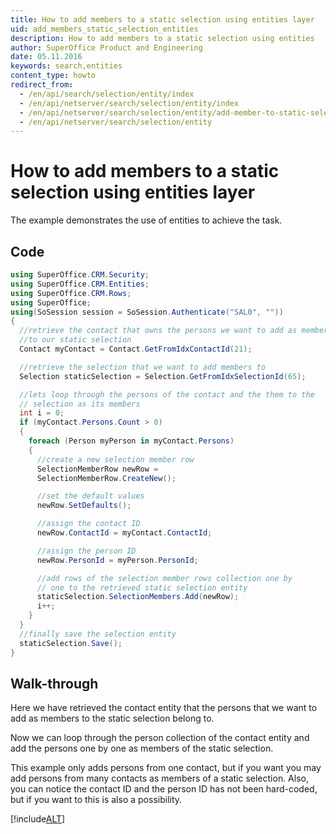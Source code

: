 ```yaml
---
title: How to add members to a static selection using entities layer
uid: add_members_static_selection_entities
description: How to add members to a static selection using entities
author: SuperOffice Product and Engineering
date: 05.11.2016
keywords: search,entities
content_type: howto
redirect_from:
  - /en/api/search/selection/entity/index
  - /en/api/netserver/search/selection/entity/index
  - /en/api/netserver/search/selection/entity/add-member-to-static-selection-entities
  - /en/api/netserver/search/selection/entity
---
```


# How to add members to a static selection using entities layer

The example demonstrates the use of entities to achieve the task.

## Code

```csharp
using SuperOffice.CRM.Security;
using SuperOffice.CRM.Entities;
using SuperOffice.CRM.Rows;
using SuperOffice;
using(SoSession session = SoSession.Authenticate("SAL0", ""))
{
  //retrieve the contact that owns the persons we want to add as members
  //to our static selection
  Contact myContact = Contact.GetFromIdxContactId(21);

  //retrieve the selection that we want to add members to
  Selection staticSelection = Selection.GetFromIdxSelectionId(65);

  //lets loop through the persons of the contact and the them to the
  // selection as its members
  int i = 0;
  if (myContact.Persons.Count > 0)
  {
    foreach (Person myPerson in myContact.Persons)
    {
      //create a new selection member row
      SelectionMemberRow newRow =
      SelectionMemberRow.CreateNew();

      //set the default values
      newRow.SetDefaults();

      //assign the contact ID
      newRow.ContactId = myContact.ContactId;

      //assign the person ID
      newRow.PersonId = myPerson.PersonId;

      //add rows of the selection member rows collection one by
      // one to the retrieved static selection entity
      staticSelection.SelectionMembers.Add(newRow);
      i++;
    }
  }
  //finally save the selection entity
  staticSelection.Save();
}
```

## Walk-through

Here we have retrieved the contact entity that the persons that we want to add as members to the static selection belong to.

Now we can loop through the person collection of the contact entity and add the persons one by one as members of the static selection.

This example only adds persons from one contact, but if you want you may add persons from many contacts as members of a static selection. Also, you can notice the contact ID and the person ID has not been hard-coded, but if you want to this is also a possibility.

[!include[ALT](../includes/note-hardcoding-id.md)]
